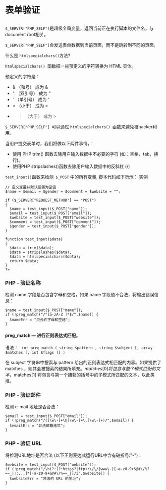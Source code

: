 # 表单验证

## 

`$_SERVER["PHP_SELF"]`是超级全局变量，返回当前正在执行脚本的文件名，与 document root相关。

` $_SERVER["PHP_SELF"] `会发送表单数据到当前页面，而不是跳转到不同的页面。

什么是 `htmlspecialchars()`方法?

`htmlspecialchars() `函数把一些预定义的字符转换为 HTML 实体。

预定义的字符是：

+ & （和号） 成为 &amp;
+ " （双引号） 成为 &quot;
+ ' （单引号） 成为 &#039;
+ < （小于） 成为 &lt;
+ > （大于） 成为 &gt;


`$_SERVER["PHP_SELF"] `可以通过 `htmlspecialchars() `函数来避免被hacker利用。

当用户提交表单时，我们将做以下两件事情，：
+ 使用 PHP trim() 函数去除用户输入数据中不必要的字符 (如：空格，tab，换行)。
+ 使用PHP stripslashes()函数去除用户输入数据中的反斜杠 (\\)

`test_input()`函数来检测` $_POST` 中的所有变量, 脚本代码如下所示：
实例
```<?php
// 定义变量并默认设置为空值
$name = $email = $gender = $comment = $website = "";

if ($_SERVER["REQUEST_METHOD"] == "POST")
{
  $name = test_input($_POST["name"]);
  $email = test_input($_POST["email"]);
  $website = test_input($_POST["website"]);
  $comment = test_input($_POST["comment"]);
  $gender = test_input($_POST["gender"]);
}

function test_input($data)
{
  $data = trim($data);
  $data = stripslashes($data);
  $data = htmlspecialchars($data);
  return $data;
}
?>
```

### PHP - 验证名称

检测 name 字段是否包含字母和空格，如果 name 字段值不合法，将输出错误信息：
```
$name = test_input($_POST["name"]);
if (!preg_match("/^[a-zA-Z ]*$/",$name)) {
  $nameErr = "只允许字母和空格"; 
}
```
#### preg_match — 进行正则表达式匹配。

语法：
`
int preg_match ( string $pattern , string $subject [, array $matches [, int $flags ]] )`

在 subject 字符串中搜索与 pattern 给出的正则表达式相匹配的内容。如果提供了 matches ，则其会被搜索的结果所填充。$matches[0] 将包含与整个模式匹配的文本，$matches[1] 将包含与第一个捕获的括号中的子模式所匹配的文本，以此类推。

### PHP - 验证邮件
检测 e-mail 地址是否合法：
```
$email = test_input($_POST["email"]);
if (!preg_match("/([\w\-]+\@[\w\-]+\.[\w\-]+)/",$email)) {
  $emailErr = "非法邮箱格式"; 
}
```

### PHP - 验证 URL
将检测URL地址是否合法 (以下正则表达式运行URL中含有破折号:"-")：
```
$website = test_input($_POST["website"]);
if (!preg_match("/\b(?:(?:https?|ftp):\/\/|www\.)[-a-z0-9+&@#\/%?=~_|!:,.;]*[-a-z0-9+&@#\/%=~_|]/i",$website)) {
  $websiteErr = "非法的 URL 的地址"; 
}
```